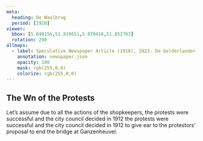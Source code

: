 ```yaml
---
meta:
  heading: De Waalbrug
  period: [1920]
viewer:
  bbox: [5.849156,51.839651,5.870416,51.852783]
  rotation: 290
allmaps:
  - label: Speculative Newspaper Article (1916), 2023. De Gelderlander, The Berlage. Based on Newspaper Article, 1936. De Gelderlander, Regional Archive Nijmegen.
    annotation: newspaper.json
    opacity: 100
    mask: rgb(255,0,0)
    colorize: rgb(255,0,0)
---
```


## The Wn of the Protests

Let’s assume due to all the actions of the shopkeepers, the protests were successful and the city council decided in 1912 the protests were successful and the city council decided in 1912 to give ear to the protestors’ proposal to end the bridge at Ganzenheuvel.
